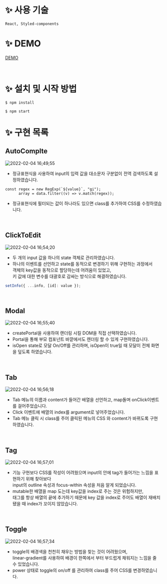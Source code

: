 # ✨ 사용 기술

```
React, Styled-components
```

# ✨ DEMO

[DEMO](https://confident-murdock-b87079.netlify.app "netlify로 demo를 배포중입니다.")

<br/>

# ✨ 설치 및 시작 방법

```
$ npm install

$ npm start
```

# ✨ 구현 목록

## AutoComplte

![2022-02-04 16;49;55](https://user-images.githubusercontent.com/76733178/152491627-07f319d0-43f9-4d25-910b-37d54c6ae1ac.gif)

- 정규표현식을 사용하여 input의 입력 값을 대소문자 구분없이 전역 검색하도록 설정하였습니다.

```
const regex = new RegExp(`${value}`, "gi");
      array = data.filter((v) => v.match(regex));
```

- 정규표현식에 필터되는 값이 하나라도 있으면 class를 추가하여 CSS를 수정하였습니다.

<br/>

## ClickToEdit

![2022-02-04 16;54;20](https://user-images.githubusercontent.com/76733178/152492234-233fcabb-4f87-435f-ac7d-d6a0b1da002f.gif)

- 두 개의 input 값을 하나의 state 객체로 관리하였습니다.
- 하나의 이벤트를 선언하고 state를 동적으로 변경하기 위해 구현하는 과정에서 <br/>
  객체의 key값을 동적으로 할당하는데 어려움이 있었고,<br/>
  키 값에 대한 변수를 대괄호로 감싸는 방식으로 해결하였습니다.

```javascript
setInfo({ ...info, [id]: value });
```

<br/>

## Modal

![2022-02-04 16;55;40](https://user-images.githubusercontent.com/76733178/152492337-fca4a95f-494b-428b-9411-eab2fd678207.gif)

- createPortal을 사용하여 랜더링 시킬 DOM을 직접 선택하였습니다.
- Portal을 통해 부모 컴포넌트 바깥에서도 렌더링 할 수 있게 구현하였습니다.
- isOpen state로 모달 On/Off를 관리하며, isOpen이 true일 때 모달이 전체 화면을 덮도록 하였습니다.

<br/>

## Tab

![2022-02-04 16;56;18](https://user-images.githubusercontent.com/76733178/152492409-58d9df3e-822a-4052-a021-57cc43a8af11.gif)

- Tab 메뉴의 이름과 content가 들어간 배열을 선언하고, map돌며 onClick이벤트를 걸어주었습니다.
- Click 이벤트에 배열의 index를 argument로 넣어주었습니다.
- Tab 메뉴 클릭 시 class를 주어 클릭된 메뉴의 CSS 와 content가 바뀌도록 구현하였습니다.

<br/>

## Tag

![2022-02-04 16;57;01](https://user-images.githubusercontent.com/76733178/152492528-cc652da9-9e1b-48e7-b81f-d7c436cbef3f.gif)

- 기능 구현보다 CSS를 작성이 어려웠으며 input의 안에 tag가 들어가는 느낌을 표현하기 위해 찾아보다<br/>
  input의 outline 속성과 focus-within 속성을 처음 알게 되었습니다.
- mutable한 배열을 map 도는데 key값을 index로 주는 것은 위험하지만,<br/>
  태그를 항상 배열의 끝에 추가하기 때문에 key 값을 index로 주어도 배열이 재배치 됐을 때 index가 꼬이지 않았습니다.

<br/>

## Toggle

![2022-02-04 16;57;34](https://user-images.githubusercontent.com/76733178/152492607-a371d293-76d9-4ff7-a0e5-a04c44a8a2f0.gif)

- toggle의 배경색을 천천히 채우는 방법을 찾는 것이 어려웠으며,<br/>
  linear-gradient를 사용하여 배경이 한쪽에서 부터 부드럽게 채워지는 느낌을 줄 수 있었습니다.
- power 상태로 toggle의 on/off 를 관리하여 class를 주어 CSS를 변경하였습니다.
